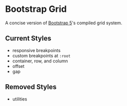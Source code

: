 # Bootstrap Grid
A concise version of [Bootstrap 5](https://getbootstrap.com/)'s compiled grid system.

## Current Styles

- responsive breakpoints
- custom breakpoints at `:root`
- container, row, and column
- offset
- gap

## Removed Styles

- utilities
